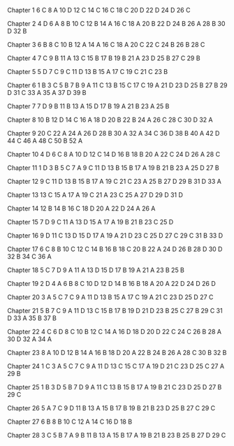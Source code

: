 Chapter 1
6 C 8 A 10 D 12 C 14 C 16 C 18 C 20 D 22 D 24 D 26 C

Chapter 2
4 D 6 A 8 B 10 C 12 B 14 A 16 C 18 A 20 B 22 D 24 B 26 A 28 B 30 D 32 B 


Chapter 3
6 B 8 C 10 B 12 A 14 A 16 C 18 A 20 C 22 C 24 B 26 B 28 C 


Chapter 4
7 C 9 B 11 A 13 C 15 B 17 B 19 B 21 A 23 D 25 B 27 C 29 B


Chapter 5
5 D 7 C 9 C 11 D 13 B 15 A 17 C 19 C 21 C 23 B 


Chapter 6
1 B 3 C 5 B 7 B 9 A 11 C 13 B 15 C 17 C 19 A 21 D 23 D 25 B 27 B 29 D 31 C 33 A 35 A 37 D 39 B 


Chapter 7
7 D 9 B 11 B 13 A 15 D 17 B 19 A 21 B 23 A 25 B 


Chapter 8
10 B 12 D 14 C 16 A 18 D 20 B 22 B 24 A 26 C 28 C 30 D 32 A 


Chapter 9
20 C 22 A 24 A 26 D 28 B 30 A 32 A 34 C 36 D 38 B 40 A 42 D 44 C 46 A 48 C 50 B 52 A 


Chapter 10
4 D 6 C 8 A 10 D 12 C 14 D 16 B 18 B 20 A 22 C 24 D 26 A 28 C 


Chapter 11
1 D 3 B 5 C 7 A 9 C 11 D 13 B 15 B 17 A 19 B 21 B 23 A 25 D 27 B 


Chapter 12
9 C 11 D 13 B 15 B 17 A 19 C 21 C 23 A 25 B 27 D 29 B 31 D 33 A 


Chapter 13
13 C 15 A 17
A 19 C 21 A 23 C 25 A 27 D 29 D 31 D 


Chapter 14
12 B 14 B 16 C 18 D 20 A 22 D 24 A 26 A 


Chapter 15
7 D 9 C 11
A 13 D 15 A 17 A 19 B 21 B 23 C 25 D 


Chapter 16
9 D 11 C 13 D 15 D 17 A 19 A 21 D 23 C 25 D 27 C 29 C 31 B 33 D 


Chapter 17
6 C 8 B 10 C 12 C 14 B 16 B 18 C 20 B 22 A 24 D 26 B 28 D 30 D 32 B 34 C 36 A 


Chapter 18
5 C 7 D 9 A 11 A 13 D 15 D 17 B 19 A 21 A 23 B 25 B 


Chapter 19
2 D 4 A 6 B 8 C 10 D 12 D 14 B 16 B 18 A 20 A 22 D 24 D 26 D 


Chapter 20
3 A 5 C 7 C 9 A 11 D 13 B 15 A 17 C 19 A 21 C 23 D 25 D 27 C 


Chapter 21
5 B 7 C 9 A 11 D 13 C 15 B 17 B 19 D 21 D 23 B 25 C 27 B 29 C 31 D 33 A 35 B 37 B 


Chapter 22
4 C 6 D 8 C 10 B 12 C 14 A 16 D 18 D 20 D 22 C 24 C 26 B 28 A 30 D 32 A 34 A 


Chapter 23
8 A 10 D 12 B 14 A 16 B 18 D 20 A 22 B 24 B 26 A 28 C 30 B 32 B 


Chapter 24
1 C 3 A 5 C 7 C 9 A 11 D 13 C 15 C 17 A 19 D 21 C 23 D 25 C 27 A 29 B 


Chapter 25
1 B 3 D 5 B 7 D 9 A 11 C 13 B 15 B 17 A 19 B 21 C 23 D 25 D 27 B 29 C 


Chapter 26
5 A 7 C 9 D 11 B 13 A 15 B 17 B 19 B 21 B 23 D 25 B 27 C 29 C 


Chapter 27
6 B 8 B 10 C 12 A 14 C 16 D 18 B 


Chapter 28
3 C 5 B 7 A 9 B 11 B 13 A 15 B 17 A 19 B 21 B 23 B 25 B 27 D 29 C 